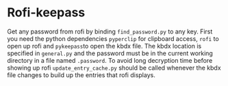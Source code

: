 # Rofi-keepass

Get any password from rofi by binding `find_password.py` to any key.
First you need the python dependencies `pyperclip` for clipboard access, `rofi` to open up rofi and `pykeepass`to open the kbdx file.
The kbdx location is specified in `general.py` and the password must be in the current working directory in a file named `.password`.
To avoid long decryption time before showing up rofi `update_entry_cache.py` should be called whenever the kbdx file changes to build up the entries that rofi displays.

